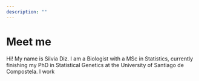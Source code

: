 ```yaml
---
description: ""
---
```


# Meet me

Hi! My name is Silvia Diz. I am a Biologist with a MSc in Statistics, currently finishing my PhD in Statistical Genetics at the University of Santiago de Compostela. I work 